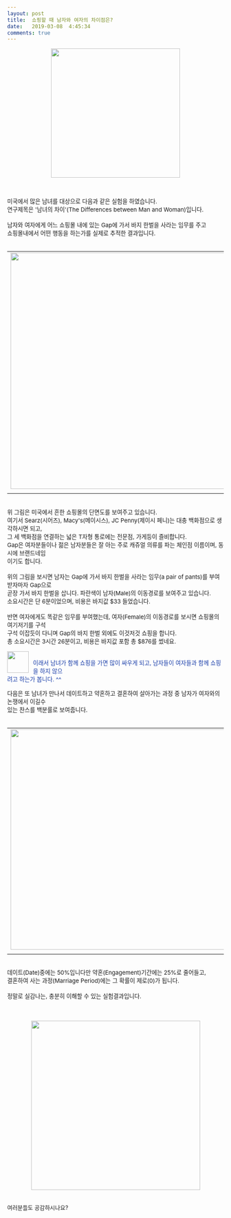 ```yaml
---
layout: post
title:  쇼핑할 때 남자와 여자의 차이점은?
date:   2019-03-08  4:45:34
comments: true
---
```





<div class="imageblock center" style="text-align: center; clear: both;"><span data-url="https://t1.daumcdn.net/cfile/tistory/200D49214C0CA1521A?download" data-lightbox="lightbox"><img width="300" height="334" style="height: auto; cursor: pointer; max-width: 100%;" alt="" src="https://t1.daumcdn.net/cfile/tistory/200D49214C0CA1521A" filename="cfile10.uf@200D49214C0CA1521A7E8B.png" filemime=""></span></div><p></p>
<p>&nbsp;</p>
<p><span style="font-size: 10pt;">미국에서 많은 남녀를 대상으로 다음과 같은 실험을 하였습니다.</span><br><span style="font-size: 10pt;">연구제목은 '남녀의 차이'(The Differences between Man and Woman)입니다.</span><br><br><span style="font-size: 10pt;">남자와 여자에게 어느 쇼핑몰 내에 있는 Gap에 가서 바지 한벌을 사라는 임무를 주고</span><br><span style="font-size: 10pt;">쇼핑몰내에서 어떤 행동을 하는가를 실제로 추적한 결과입니다.<br></span><br></p><div><table width="100%"><tbody><tr><td align="middle"><span style="font-size: 10pt;"><div class="imageblock center" style="text-align: center; clear: both;"><span data-url="https://t1.daumcdn.net/cfile/tistory/1210A2214C0CA1E937?download" data-lightbox="lightbox"><img width="549" height="375" style="height: auto; cursor: pointer; max-width: 100%;" alt="" src="https://t1.daumcdn.net/cfile/tistory/1210A2214C0CA1E937" filename="남녀1.jpg" filemime="image/jpeg"></span></div></span></td></tr><tr><td align="middle">

 

 </td></tr></tbody></table></div><p><br><span style="font-size: 10pt;">위 그림은 미국에서 흔한 쇼핑몰의 단면도를 보여주고 있습니다.</span><br><span style="font-size: 10pt;">여기서 Searz(시어즈), Macy's(메이시스), JC Penny(제이시 페니)는 대충 백화점으로 생각하시면 되고,</span><br><span style="font-size: 10pt;">그 세 백화점을 연결하는 넓은 T자형 통로에는 전문점, 가게등이 즐비합니다.</span><br><span style="font-size: 10pt;">Gap은 여자분들이나 젊은 남자분들은 잘 아는 주로 캐쥬얼 의류를 파는 체인점 이름이며, 동시에 브랜드네임</span><br><span style="font-size: 10pt;">이기도 합니다.</span><br><br><span style="font-size: 10pt;">위의 그림을 보시면 남자는 Gap에 가서 바지 한벌을 사라는 임무(a pair of pants)를 부여받자마자 Gap으로</span><br><span style="font-size: 10pt;">곧장 가서 바지 한벌을 삽니다. 파란색이 남자(Male)의 이동경로를 보여주고 있습니다.</span><br><span style="font-size: 10pt;">소요시간은 단 6분이었으며, 비용은 바지값 $33 들었습니다.</span><br><br><span style="font-size: 10pt;">반면 여자에게도 똑같은 임무를 부여했는데, 여자(Female)의 이동경로를 보시면 쇼핑몰의 여기저기를 구석</span><br><span style="font-size: 10pt;">구석 이잡듯이 다니며 Gap의 바지 한벌 외에도 이것저것 쇼핑을 합니다.</span><br><span style="font-size: 10pt;">총 소요시간은 3시간 26분이고, 비용은 바지값 포함 총 $876를 썼네요.</span><br><div class="imageblock left" style="margin-right: 10px; float: left;"><span data-url="https://t1.daumcdn.net/cfile/tistory/1901511A4C0CA55114?download" data-lightbox="lightbox"><img width="50" height="50" style="height: auto; cursor: pointer; max-width: 100%;" alt="" src="https://t1.daumcdn.net/cfile/tistory/1901511A4C0CA55114" filename="cfile6.uf@1901511A4C0CA5511412CC.gif" filemime=""></span></div><p><br><font color="#193da9"><span style="font-size: 10pt;">이래서 남녀가 함께 쇼핑을 가면 많이 싸우게 되고, 남자들이 여자들과 함께 쇼핑을 하지 않으</span><br><span style="font-size: 10pt;">려고 하는가 봅니다. ^^</span><br></font></p>
<p></p>
<p><span style="font-size: 10pt;">다음은 또 남녀가 만나서 데이트하고 약혼하고 결혼하여 살아가는 과정 중 남자가 여자와의 논쟁에서 이길수</span><br><span style="font-size: 10pt;">있는 찬스를 백분률로 보여줍니다.<br></span><br></p><div><table width="100%"><tbody><tr><td align="middle"><span style="font-size: 10pt;"><div class="imageblock center" style="text-align: center; clear: both;"><span data-url="https://t1.daumcdn.net/cfile/tistory/134B15124C0CA3EE18?download" data-lightbox="lightbox"><img width="512" height="386" style="height: auto; cursor: pointer; max-width: 100%;" alt="" src="https://t1.daumcdn.net/cfile/tistory/134B15124C0CA3EE18" filename="남녀2.jpg" filemime="image/jpeg"></span></div></span></td></tr><tr><td align="middle">

 

 </td></tr></tbody></table></div><p><span style="font-size: 10pt;"><br>데이트(Date)중에는 50%입니다만 약혼(Engagement)기간에는 25%로 줄어들고, </span><br><span style="font-size: 10pt;">결혼하여 사는 과정(Marriage Period)에는 그 확률이 제로(0)가 됩니다.</span><br><br><span style="font-size: 10pt;">정말로 실감나는, 충분히 이해할 수 있는 실험결과입니다.</span><br><br><br><div class="imageblock center" style="text-align: center; clear: both;"><span data-url="https://t1.daumcdn.net/cfile/tistory/176C99134C0CA4857B?download" data-lightbox="lightbox"><img width="393" height="262" style="height: auto; cursor: pointer; max-width: 100%;" alt="" src="https://t1.daumcdn.net/cfile/tistory/176C99134C0CA4857B" filename="남녀3.jpg" filemime="image/jpeg"></span></div><p><br><font size="2">여러분들도 공감하시나요?</font><br></p>